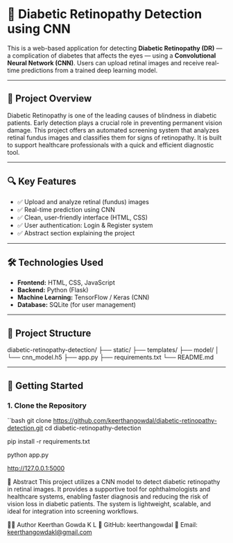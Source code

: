 # 🧠 Diabetic Retinopathy Detection using CNN

This is a web-based application for detecting **Diabetic Retinopathy (DR)** — a complication of diabetes that affects the eyes — using a **Convolutional Neural Network (CNN)**. Users can upload retinal images and receive real-time predictions from a trained deep learning model.

---

## 📌 Project Overview

Diabetic Retinopathy is one of the leading causes of blindness in diabetic patients. Early detection plays a crucial role in preventing permanent vision damage. This project offers an automated screening system that analyzes retinal fundus images and classifies them for signs of retinopathy. It is built to support healthcare professionals with a quick and efficient diagnostic tool.

---

## 🔍 Key Features

- ✅ Upload and analyze retinal (fundus) images  
- ✅ Real-time prediction using CNN  
- ✅ Clean, user-friendly interface (HTML, CSS)  
- ✅ User authentication: Login & Register system  
- ✅ Abstract section explaining the project

---

## 🛠️ Technologies Used

- **Frontend:** HTML, CSS, JavaScript  
- **Backend:** Python (Flask)  
- **Machine Learning:** TensorFlow / Keras (CNN)  
- **Database:** SQLite (for user management)

---

## 📁 Project Structure

diabetic-retinopathy-detection/
├── static/
├── templates/
├── model/
│ └── cnn_model.h5
├── app.py
├── requirements.txt
└── README.md

---

## 🚀 Getting Started

### 1. Clone the Repository
``bash
git clone https://github.com/keerthangowdal/diabetic-retinopathy-detection.git
cd diabetic-retinopathy-detection

pip install -r requirements.txt

python app.py

http://127.0.0.1:5000

📄 Abstract
This project utilizes a CNN model to detect diabetic retinopathy in retinal images. It provides a supportive tool for ophthalmologists and healthcare systems, enabling faster diagnosis and reducing the risk of vision loss in diabetic patients. The system is lightweight, scalable, and ideal for integration into screening workflows.

👨‍💻 Author
Keerthan Gowda K L
🔗 GitHub: keerthangowdal
📧 Email: keerthangowdakl@gmail.com





